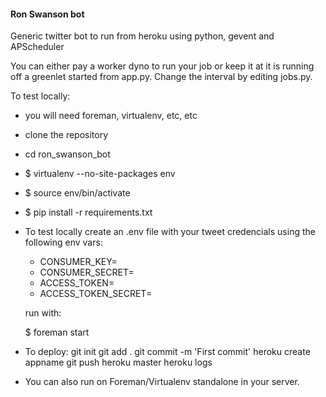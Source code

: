 #### Ron Swanson bot

Generic twitter bot to run from heroku using python, gevent and APScheduler

You can either pay a worker dyno to run your job or keep it at it is running off a greenlet started from app.py. Change the interval by editing jobs.py.

To test locally:

- you will need foreman, virtualenv, etc, etc
- clone the repository
- cd ron_swanson_bot
- $ virtualenv --no-site-packages env
- $ source env/bin/activate
- $ pip install -r requirements.txt
- To test locally
    create an .env file with your tweet credencials using the following env vars:

    - CONSUMER_KEY=
    - CONSUMER_SECRET=
    - ACCESS_TOKEN=
    - ACCESS_TOKEN_SECRET=

    run with:

    $ foreman start

- To deploy: 
    git init 
    git add .
    git commit -m 'First commit'
    heroku create appname
    git push heroku master
    heroku logs

- You can also run on Foreman/Virtualenv standalone in your server.


